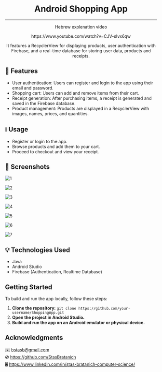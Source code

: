 <h1 align="center">Android Shopping App</h1>

***

<p align="center">Hebrew explenation video</p>
<p align="center">https://www.youtube.com/watch?v=CJV-sIvx6qw</p>

<p align="center"This Android app allows users to shop for groceries.</p>
<p align="center">It features a RecyclerView for displaying products, user authentication with Firebase, and a real-time database for storing user data, products and receipts.</p>

## 🌟 Features

- User authentication: Users can register and login to the app using their email and password.
- Shopping cart: Users can add and remove items from their cart.
- Receipt generation: After purchasing items, a receipt is generated and saved in the Firebase database.
- Product management: Products are displayed in a RecyclerView with images, names, prices, and quantities.

## ℹ️ Usage

- Register or login to the app.
- Browse products and add them to your cart.
- Proceed to checkout and view your receipt.

## 📌 Screenshots

![1](https://github.com/StasBratanich/AndroidShoppingAppFirebase/assets/83605505/d45e3a90-e36d-4467-9e3c-845240914e0d)

![2](https://github.com/StasBratanich/AndroidShoppingAppFirebase/assets/83605505/002686a5-31d9-4a12-a605-f6c0792e3e1d)

![3](https://github.com/StasBratanich/AndroidShoppingAppFirebase/assets/83605505/6ced86cd-fd01-48fd-ac40-518d7f74e3d5)

![4](https://github.com/StasBratanich/AndroidShoppingAppFirebase/assets/83605505/45ffa880-4187-4244-a4c7-9863c9776d7c)

![5](https://github.com/StasBratanich/AndroidShoppingAppFirebase/assets/83605505/c01c99fd-e7ce-463b-b080-0da474d6e381)

![6](https://github.com/StasBratanich/AndroidShoppingAppFirebase/assets/83605505/b9736050-13cb-4e3e-a4e0-6683e632c572)

![7](https://github.com/StasBratanich/AndroidShoppingAppFirebase/assets/83605505/dd48bdd1-671a-4cee-bdae-bf14c38158bc)

## 💡 Technologies Used
- Java
- Android Studio
- Firebase (Authentication, Realtime Database)

## Getting Started

To build and run the app locally, follow these steps:

1. **Clone the repository:** `git clone https://github.com/your-username/ShoppingApp.git`
2. **Open the project in Android Studio.**
3. **Build and run the app on an Android emulator or physical device.**

## Acknowledgments

✉️ [bstasb@gmail.com](url)  
💿 https://github.com/StasBratanich  
🖥️ https://www.linkedin.com/in/stas-bratanich-computer-science/
